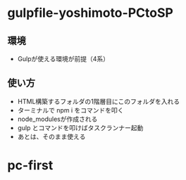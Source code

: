 # gulpfile-yoshimoto-PCtoSP

## 環境
- Gulpが使える環境が前提（4系）

## 使い方
- HTML構築するフォルダの1階層目にこのフォルダを入れる
- ターミナルで npm i をコマンドを叩く
- node_modulesが作成される
- gulp とコマンドを叩けばタスクランナー起動
- あとは、そのまま使える

# pc-first
